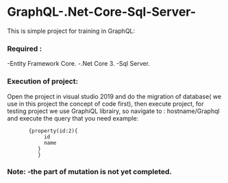# GraphQL-.Net-Core-Sql-Server-

   This is simple project for training in GraphQL:
   
  ### Required :
   -Entity Framework Core.
   -.Net Core 3.
   -Sql Server.
 ### Execution of project:
 
   Open the project in visual studio 2019 and do the migration of database( we use in this project the concept of code first), then execute project, for testing 
   project we use GraphiQL librairy, so navigate to : hostname/Graphql and execute the query that you need example:
   
           {property(id:2){
                id
                name
              }
              }
              
  ### Note: -the part of mutation is not yet completed.
   
